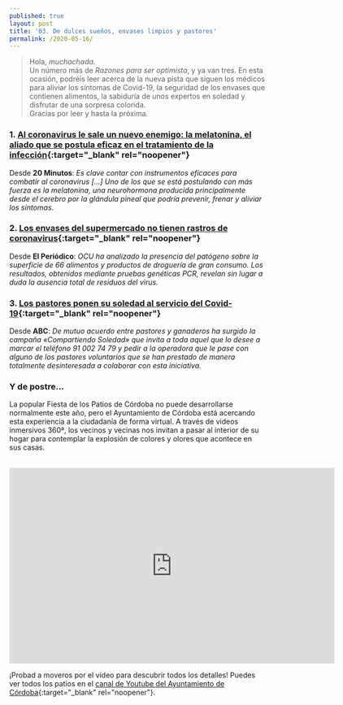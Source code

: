 ```yaml
---
published: true
layout: post
title: '03. De dulces sueños, envases limpios y pastores'
permalink: /2020-05-16/
---
```

> Hola, *muchachada*.  
> Un número más de *Razones para ser optimista*, y ya van tres. En esta ocasión, podréis leer acerca de la nueva pista que siguen los médicos para aliviar los síntomas de Covid-19, la seguridad de los envases que contienen alimentos, la sabiduría de unos expertos en soledad y disfrutar de una sorpresa colorida.  
> Gracias por leer y hasta la próxima.

<!--more-->

### 1. [Al coronavirus le sale un nuevo enemigo: la melatonina, el aliado que se postula eficaz en el tratamiento de la infección](https://www.20minutos.es/noticia/4257324/0/al-coronavirus-le-sale-un-nuevo-enemigo-la-melatonina-el-aliado-que-se-postula-eficaz-en-el-tratamiento-de-la-infeccion/?utm_source=twitter.com&utm_medium=smm&utm_campaign=noticias){:target="_blank" rel="noopener"}

Desde **20 Minutos**: _Es clave contar con instrumentos eficaces para combatir al coronavirus \[...\] Uno de los que se está postulando con más fuerza es la melatonina, una neurohormona producida principalmente desde el cerebro por la glándula pineal que podría prevenir, frenar y aliviar los síntomas._

### 2. [Los envases del supermercado no tienen rastros de coronavirus](https://www.elperiodico.com/es/sociedad/20200514/envases-alimentos-drogueria-supermercado-rastros-coronavirus-ocu-7961793){:target="_blank" rel="noopener"}

Desde **El Periódico**: _OCU ha analizado la presencia del patógeno sobre la superficie de 66 alimentos y productos de droguería de gran consumo. Los resultados, obtenidos mediante pruebas genéticas PCR, revelan sin lugar a duda la ausencia total de residuos del virus._

### 3. [Los pastores ponen su soledad al servicio del Covid-19](https://www.abc.es/familia/mayores/abci-pastores-ponen-soledad-servicio-covid-19-202005140103_noticia.html){:target="_blank" rel="noopener"}

Desde **ABC**: _De mutuo acuerdo entre pastores y ganaderos ha surgido la campaña «Compartiendo Soledad» que invita a toda aquel que lo desee a marcar el teléfono 91 002 74 79 y pedir a la operadora que le pase con alguno de los pastores voluntarios que se han prestado de manera totalmente desinteresada a colaborar con esta iniciativa._

### Y de postre...

La popular Fiesta de los Patios de Córdoba no puede desarrollarse normalmente este año, pero el Ayuntamiento de Córdoba está acercando esta experiencia a la ciudadanía de forma virtual. A través de videos inmersivos 360ª, los vecinos y vecinas nos invitan a pasar al interior de su hogar para contemplar la explosión de colores y olores que acontece en sus casas.

<div style="text-align:center;margin-top:2rem;">
<iframe width="640" height="385" src="https://www.youtube.com/embed/YC5MSlvpX00" frameborder="0" allow="accelerometer; autoplay; encrypted-media; gyroscope; picture-in-picture" allowfullscreen></iframe>
</div>
  
¡Probad a moveros por el vídeo para descubrir todos los detalles! Puedes ver todos los patios en el [canal de Youtube del Ayuntamiento de Córdoba](https://www.youtube.com/channel/UChBxB0kTHR1PesGeadXIoQg){:target="_blank" rel="noopener"}.
